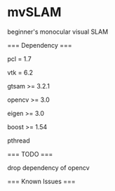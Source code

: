 # mvSLAM
beginner's monocular visual SLAM

=== Dependency ===

pcl = 1.7

vtk = 6.2

gtsam >= 3.2.1

opencv >= 3.0

eigen >= 3.0

boost >= 1.54

pthread


=== TODO ===

drop dependency of opencv

=== Known Issues ===



